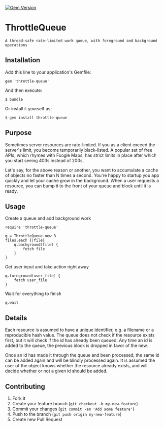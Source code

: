 [![Gem Version](https://badge.fury.io/rb/throttle-queue.svg)](http://badge.fury.io/rb/throttle-queue)

# ThrottleQueue

	A thread-safe rate-limited work queue, with foreground and background operations

## Installation

Add this line to your application's Gemfile:

    gem 'throttle-queue'

And then execute:

    $ bundle

Or install it yourself as:

    $ gem install throttle-queue

## Purpose

Sometimes server resources are rate-limited. If you as a client exceed the server's
limit, you become temporarily black-listed. A popular set of free APIs, which rhymes
with Foogle Maps, has strict limits in place after which you start seeing 403s instead
of 200s.

Let's say, for the above reason or another, you want to accumulate a cache of objects
no faster than N times a second. You're happy to startup you app quickly and let your
cache grow in the background. When a user requests a resource, you can bump it to the
front of your queue and block until it is ready.

## Usage

Create a queue and add background work

	require 'throttle-queue'

	q = ThrottleQueue.new 3
	files.each {|file|
		q.background(file) {
			fetch file
		}
	}

Get user input and take action right away

	q.foreground(user_file) {
		fetch user_file
	}

Wait for everything to finish

	q.wait

## Details

Each resource is assumed to have a unique identifier, e.g. a filename or a reproducible
hash value. The queue does not check if the resource exists first, but it will check if
the id has already been queued. Any time an id is added to the queue, the previous block
is dropped in favor of the new.

Once an id has made it through the queue and been processed, the same id can be added
again and will be blindly processed again. It is assumed the user of the object knows
whether the resource already exists, and will decide whether or not a given id should be
added.

## Contributing

1. Fork it
2. Create your feature branch (`git checkout -b my-new-feature`)
3. Commit your changes (`git commit -am 'Add some feature'`)
4. Push to the branch (`git push origin my-new-feature`)
5. Create new Pull Request

